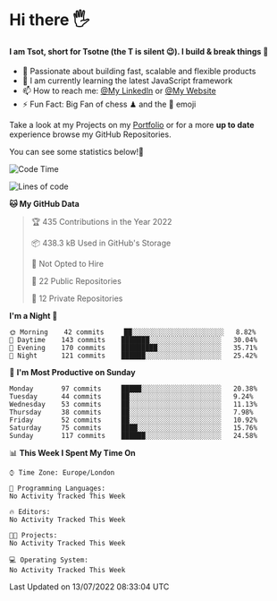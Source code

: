 # Hi there :raised_hand_with_fingers_splayed:
#### I am Tsot, short for Tsotne (the T is silent :wink:). I build & break things :space_invader:
- :telescope: Passionate about building fast, scalable and flexible products
- :seedling: I am currently learning the latest JavaScript framework 
- :mailbox: How to reach me: [@My LinkedIn](https://www.linkedin.com/in/tsotne-gvadzabia/) or [@My Website](https://tsotne.co.uk/contact)
- :zap: Fun Fact: Big Fan of chess ♟ and the 👾 emoji

Take a look at my Projects on my [Portfolio](https://tsotne.co.uk/) or for a more **up to date** experience browse my GitHub Repositories.

You can see some statistics below!:space_invader:
<!--START_SECTION:waka-->
![Code Time](http://img.shields.io/badge/Code%20Time-761%20hrs%202%20mins-blue)

![Lines of code](https://img.shields.io/badge/From%20Hello%20World%20I%27ve%20Written-626%20Thousand%20lines%20of%20code-blue)

**🐱 My GitHub Data** 

> 🏆 435 Contributions in the Year 2022
 > 
> 📦 438.3 kB Used in GitHub's Storage 
 > 
> 🚫 Not Opted to Hire
 > 
> 📜 22 Public Repositories 
 > 
> 🔑 12 Private Repositories  
 > 
**I'm a Night 🦉** 

```text
🌞 Morning    42 commits     ██░░░░░░░░░░░░░░░░░░░░░░░   8.82% 
🌆 Daytime    143 commits    ███████░░░░░░░░░░░░░░░░░░   30.04% 
🌃 Evening    170 commits    █████████░░░░░░░░░░░░░░░░   35.71% 
🌙 Night      121 commits    ██████░░░░░░░░░░░░░░░░░░░   25.42%

```
📅 **I'm Most Productive on Sunday** 

```text
Monday       97 commits     █████░░░░░░░░░░░░░░░░░░░░   20.38% 
Tuesday      44 commits     ██░░░░░░░░░░░░░░░░░░░░░░░   9.24% 
Wednesday    53 commits     ██░░░░░░░░░░░░░░░░░░░░░░░   11.13% 
Thursday     38 commits     ██░░░░░░░░░░░░░░░░░░░░░░░   7.98% 
Friday       52 commits     ██░░░░░░░░░░░░░░░░░░░░░░░   10.92% 
Saturday     75 commits     ████░░░░░░░░░░░░░░░░░░░░░   15.76% 
Sunday       117 commits    ██████░░░░░░░░░░░░░░░░░░░   24.58%

```


📊 **This Week I Spent My Time On** 

```text
⌚︎ Time Zone: Europe/London

💬 Programming Languages: 
No Activity Tracked This Week

🔥 Editors: 
No Activity Tracked This Week

🐱‍💻 Projects: 
No Activity Tracked This Week

💻 Operating System: 
No Activity Tracked This Week

```


 Last Updated on 13/07/2022 08:33:04 UTC
<!--END_SECTION:waka-->

